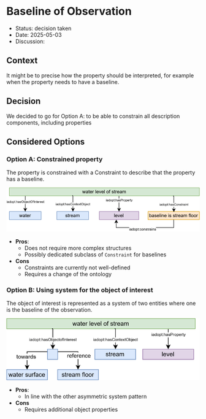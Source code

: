# Baseline of Observation

* Status: decision taken
* Date: 2025-05-03
* Discussion:

## Context

It might be to precise how the property should be interpreted, for example when the property needs to have a baseline.

## Decision

We decided to go for Option A: to be able to constrain all description components, including properties

## Considered Options

### Option A: Constrained property

The property is constrained with a Constraint to describe that the property has a baseline.

![baseline](https://github.com/i-adopt/patterns/raw/main/adrs/004/baseline.drawio.svg)

* **Pros**:
  * Does not require more complex structures
  * Possibly dedicated subclass of `Constraint` for baselines
* **Cons**
  * Constraints are currently not well-defined
  * Requires a change of the ontology


### Option B: Using system for the object of interest

The object of interest is represented as a system of two entities where one is the baseline of the observation.

![system](https://github.com/i-adopt/patterns/raw/main/adrs/004/systemreference.drawio.svg)

* **Pros**:
  * In line with the other asymmetric system pattern
* **Cons**
  * Requires additional object properties

